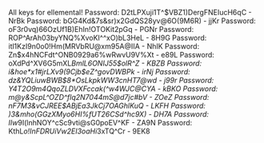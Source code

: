 All keys for ellemental!
Password: D2tLPXuji1T^$VBZ1)DergFNEIucH6qC - NrBk
Password: bGG4Kd&7s&sr)x2GdQS28yv@6O(9M6R) - jjKr
Password: oF3r0vq)66OzUf1B)EhIn!OTOKit2pGq - PGNr
Password: ROP^ArAh03byYNQ%XvoKI^^xO)bL3HeL - 8H9G
Password: itl1KzI9n0o0!Hm(MRVbRU@xm95A@IIA - NhIK
Password: Zn$x4hNCFdt^ONB0929a6%wRwvU9V%Xt - e89L
Password: oXdPd^XV6G5mXL*BmlL6ONIJ55$olR^Z - KBZB
Password: i&hoe*x1#jrLXv9(9Cjb$eZ^govDWBPk - irNj
Password: dz&YQLiuwBWB$8*OsLkpkWW3cnHT7@wd - j99r
Password: Y4T2O9m4QqoZLDVXFccak(^w4WJC@CYA - kBKO
Password: m@y&ScpL^OZD^flq2N7044mS@d7jc#bV - ZOeZ
Password: nF7M3&vCJREE$ABjEa3JkCj7OAGhlKuQ - LKFH
Password: )3&mho(GGzXMyo6HI%fUT26CSd^hc9X) - DH7A
Password: IIw*9I(lnhNOY^cSc9vti@sG0poEV^KF - ZA9N
Password: KthL*o!InFDRUiVw2EI3oaHi*3xTQ^Cr - 9EK8

